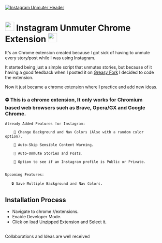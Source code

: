 [![Instagram Unmuter Header](https://images2.imgbox.com/5c/8d/PEnF1brT_o.jpg)](https://github.com/Krb0/InstagramUnmuter)

# <img src="https://media.tenor.com/images/66881d83d109456dbdcd2271b7206d05/tenor.gif" width="30px"> Instagram Unmuter Chrome Extension <img src="https://media.tenor.com/images/66881d83d109456dbdcd2271b7206d05/tenor.gif" width="30px">

It's an Chrome extension created because I got sick of having to unmute every story/post while I was using Instagram. 

It started being just a simple script that unmutes stories, but because of it having a good feedback when I posted it on <a href="https://greasyfork.org/es/scripts/417788-instagram-story-unmute-instagram-stories-unmuter-muted-instagram-story">Greasy Fork</a> I decided to code the extension. 

Now it just became a chrome extension where I practice and add new ideas.
### ⛔ This is a chrome extension, It only works for Chromium  based web browsers such as Brave, Opera/GX and Google Chrome.

	Already Added Features for Instagram:

		🎨 Change Background and Nav Colors (Also with a random color option).

		🎯 Auto-Skip Sensible Content Warning.

		🎉 Auto-Unmute Stories and Posts.
		
		🔐 Option to see if an Instagram profile is Public or Private.
    
    
    Upcoming Features:
        
       🔒 Save Multiple Background and Nav Colors. 

## Installation Process
- Navigate to chrome://extensions.
- Enable Developer Mode.
- Click on load Unzipped Extension and Select it.
<br>
Collaborations and Ideas are well received 
